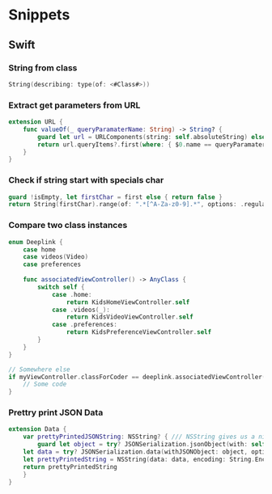 # Snippets

## Swift

### String from class
```swift
String(describing: type(of: <#Class#>))
```

### Extract get parameters from URL

```swift
extension URL {
    func valueOf(_ queryParamaterName: String) -> String? {
        guard let url = URLComponents(string: self.absoluteString) else { return nil }
        return url.queryItems?.first(where: { $0.name == queryParamaterName })?.value
    }
}
```

### Check if string start with specials char
```swift
guard !isEmpty, let firstChar = first else { return false }
return String(firstChar).range(of: ".*[^A-Za-z0-9].*", options: .regularExpression) != nil
```
### Compare two class instances

```swift
enum Deeplink {
    case home
    case videos(Video)
    case preferences
    
    func associatedViewController() -> AnyClass {
        switch self {
            case .home:
                return KidsHomeViewController.self
            case .videos(_):
                return KidsVideoViewController.self
            case .preferences:
                return KidsPreferenceViewController.self
        }
    }
}

// Somewhere else
if myViewController.classForCoder == deeplink.associatedViewController() {
    // Some code
}
```

### Prettry print JSON Data
```swift
extension Data {
    var prettyPrintedJSONString: NSString? { /// NSString gives us a nice sanitized debugDescription
        guard let object = try? JSONSerialization.jsonObject(with: self, options: []),
    let data = try? JSONSerialization.data(withJSONObject: object, options: [.prettyPrinted]),
    let prettyPrintedString = NSString(data: data, encoding: String.Encoding.utf8.rawValue) else { return nil }
    return prettyPrintedString
    }
}
```
